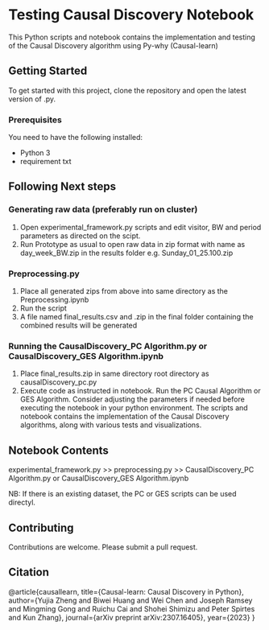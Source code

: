 # Testing Causal Discovery Notebook

This Python scripts and notebook contains the implementation and testing of the Causal Discovery algorithm using Py-why (Causal-learn)

## Getting Started

To get started with this project, clone the repository and open the latest version of .py.

### Prerequisites

You need to have the following installed:

- Python 3
- requirement txt

## Following Next steps

### Generating raw data (preferably run on cluster)
1. Open experimental_framework.py scripts and edit visitor, BW and period parameters as directed on the scipt.
2. Run Prototype as usual to open raw data in zip format with name as day_week_BW.zip in the results folder  e.g. Sunday_01_25.100.zip
   
### Preprocessing.py
1. Place all generated zips from above into same directory as the Preprocessing.ipynb
2. Run the script  <!sudo python3 preprocessing.py!>
3. A file named final_results.csv and .zip in the final folder containing the combined results will be generated

### Running the CausalDiscovery_PC Algorithm.py or CausalDiscovery_GES Algorithm.ipynb
1. Place final_results.zip in same directory root directory as causalDiscovery_pc.py
2. Execute code as instructed in notebook.
Run the PC Causal Algorithm or GES Algorithm. Consider adjusting the parameters if needed before executing the notebook in your python environment.
The scripts and notebook contains the implementation of the Causal Discovery algorithms, along with various tests and visualizations.

## Notebook Contents
experimental_framework.py >> preprocessing.py >> CausalDiscovery_PC Algorithm.py or CausalDiscovery_GES Algorithm.ipynb


NB: If there is an existing dataset, the PC or GES scripts can be used directyl.


## Contributing

Contributions are welcome. Please submit a pull request.

## Citation

@article{causallearn,
  title={Causal-learn: Causal Discovery in Python},
  author={Yujia Zheng and Biwei Huang and Wei Chen and Joseph Ramsey and Mingming Gong and Ruichu Cai and Shohei Shimizu and Peter Spirtes and Kun Zhang},
  journal={arXiv preprint arXiv:2307.16405},
  year={2023}
}

